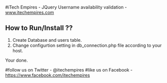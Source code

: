 #iTech Empires - JQuery Username availability validation - www.itechempires.com

## How to Run/Install ??

1. Create Database and users table.
2. Change configurtion setting in db_connection.php file according to your host.

Your done.

#follow us on Twitter - @itechempires 
#like us on Facebook - https://www.facebook.com/itechempires